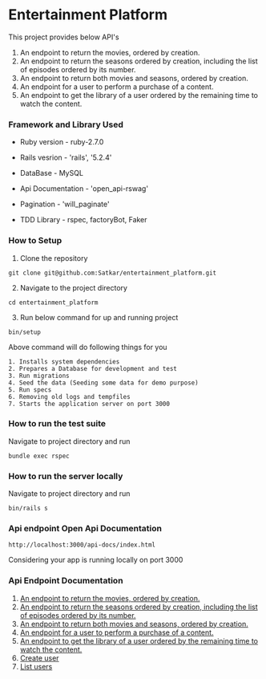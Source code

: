 # Entertainment Platform
This project provides below API's 
1. An endpoint to return the movies, ordered by creation.
2. An endpoint to return the seasons ordered by creation, including the list of episodes ordered by its number. 
3. An endpoint to return both movies and seasons, ordered by creation.
4. An endpoint for a user to perform a purchase of a content.
5. An endpoint to get the library of a user ordered by the remaining time to watch the content.


### Framework and Library Used

* Ruby version - ruby-2.7.0

* Rails vesrion - 'rails', '5.2.4'

* DataBase - MySQL

* Api Documentation - 'open_api-rswag'

* Pagination - 'will_paginate'

* TDD Library - rspec, factoryBot, Faker

### How to Setup 
1. Clone the repository 
 ```
 git clone git@github.com:Satkar/entertainment_platform.git
 ```
2. Navigate to the project directory
 ```
 cd entertainment_platform
 ```
3. Run below command for up and running project 
 ```
 bin/setup
 ```
  Above command will do following things for you
   ```
   1. Installs system dependencies
   2. Prepares a Database for development and test
   3. Run migrations
   4. Seed the data (Seeding some data for demo purpose)
   5. Run specs
   6. Removing old logs and tempfiles
   7. Starts the application server on port 3000
   ```

### How to run the test suite
 Navigate to project directory and run
 ```
 bundle exec rspec
 ```
  
### How to run the server locally
 Navigate to project directory and run 
 ```
 bin/rails s
 ```

### Api endpoint Open Api Documentation 
  ```
  http://localhost:3000/api-docs/index.html
  ``` 
  Considering your app is running locally on port 3000

### Api Endpoint Documentation

  1. [An endpoint to return the movies, ordered by creation.](https://github.com/Satkar/entertainment_platform/blob/master/public/api_doc/MOVIES_AND_SEASONS.md)
  2. [An endpoint to return the seasons ordered by creation, including the list of episodes ordered by its number.](https://github.com/Satkar/entertainment_platform/blob/master/public/api_doc/SEASON_LIST.md) 
  3. [An endpoint to return both movies and seasons, ordered by creation.](https://github.com/Satkar/entertainment_platform/blob/master/public/api_doc/MOVIES_AND_SEASONS.md)
  4. [An endpoint for a user to perform a purchase of a content.](https://github.com/Satkar/entertainment_platform/blob/master/public/api_doc/PURCHASES.md)
  5. [An endpoint to get the library of a user ordered by the remaining time to watch the content.](https://github.com/Satkar/entertainment_platform/blob/master/public/api_doc/LIBRARY.md)
  6. [Create user](https://github.com/Satkar/entertainment_platform/blob/master/public/api_doc/CREATE_USER.md)
  7. [List users](https://github.com/Satkar/entertainment_platform/blob/master/public/api_doc/LIST_USER.md)
